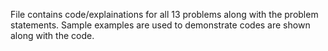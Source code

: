 File contains code/explainations for all 13 problems along with the problem statements. Sample examples are used to demonstrate codes are shown along with the code. 
